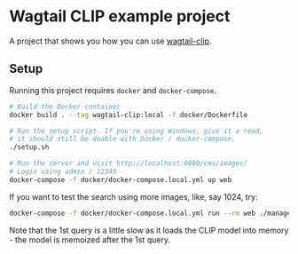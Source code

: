 # Wagtail CLIP example project

A project that shows you how you can use [wagtail-clip](https://github.com/MattSegal/wagtail-clip).

## Setup

Running this project requires `docker` and `docker-compose`.

```bash
# Build the Docker container
docker build . --tag wagtail-clip:local -f docker/Dockerfile

# Run the setup script. If you're using Windows, give it a read,
# it should still be doable with Docker / docker-compose.
./setup.sh

# Run the server and visit http://localhost:8000/cms/images/
# Login using admin / 12345
docker-compose -f docker/docker-compose.local.yml up web
```

If you want to test the search using more images, like, say 1024, try:

```bash
docker-compose -f docker/docker-compose.local.yml run --rm web ./manage.py setup_images 1024
```

Note that the 1st query is a little slow as it loads the CLIP model into memory - the model is memoized after the 1st query.
